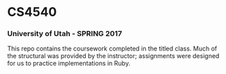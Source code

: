 # CS4540
### University of Utah - SPRING 2017

This repo contains the coursework completed in the titled class. Much of the structural was provided by the instructor; assignments 
were designed for us to practice implementations in Ruby. 
